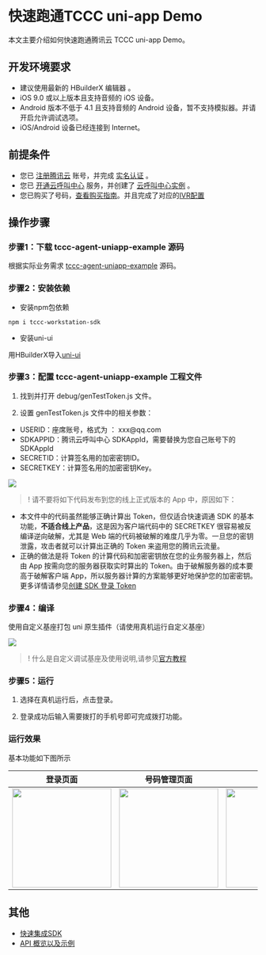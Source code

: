 # 快速跑通TCCC uni-app Demo
本文主要介绍如何快速跑通腾讯云 TCCC uni-app Demo。

## 开发环境要求
- 建议使用最新的 HBuilderX 编辑器 。
- iOS 9.0 或以上版本且支持音频的 iOS 设备。
- Android 版本不低于 4.1 且支持音频的 Android 设备，暂不支持模拟器。并请开启允许调试选项。
- iOS/Android 设备已经连接到 Internet。


## 前提条件
- 您已 [注册腾讯云](https://cloud.tencent.com/document/product/378/17985) 账号，并完成 [实名认证](https://cloud.tencent.com/document/product/378/3629) 。
- 您已 [开通云呼叫中心](https://cloud.tencent.com/document/product/679/48028#.E6.AD.A5.E9.AA.A41.EF.BC.9A.E5.87.86.E5.A4.87.E5.B7.A5.E4.BD.9C) 服务，并创建了 [云呼叫中心实例](https://cloud.tencent.com/document/product/679/48028#.E6.AD.A5.E9.AA.A42.EF.BC.9A.E5.88.9B.E5.BB.BA.E4.BA.91.E5.91.BC.E5.8F.AB.E4.B8.AD.E5.BF.83.E5.AE.9E.E4.BE.8B) 。
- 您已购买了号码，[查看购买指南](https://cloud.tencent.com/document/product/679/73526)。并且完成了对应的[IVR配置](https://cloud.tencent.com/document/product/679/73549)

## 操作步骤

[](id:step1)
### 步骤1：下载 tccc-agent-uniapp-example 源码
  根据实际业务需求 [tccc-agent-uniapp-example](https://github.com/TencentCloud/tccc-agent-uniapp-example) 源码。

[](id:step2)
### 步骤2：安装依赖

- 安装npm包依赖

```
npm i tccc-workstation-sdk
```

- 安装uni-ui

用HBuilderX导入[uni-ui](https://ext.dcloud.net.cn/plugin?id=55)

[](id:step3)

### 步骤3：配置 tccc-agent-uniapp-example 工程文件
1. 找到并打开 debug/genTestToken.js 文件。

2. 设置 genTestToken.js 文件中的相关参数：
<ul>
  <li/>USERID：座席账号，格式为 ： xxx@qq.com
  <li/>SDKAPPID：腾讯云呼叫中心 SDKAppId，需要替换为您自己账号下的 SDKAppId
	<li/>SECRETID：计算签名用的加密密钥ID。
  <li/>SECRETKEY：计算签名用的加密密钥Key。
</ul>


![](https://tccc.qcloud.com/assets/doc/Agent/uniapp_images/gen_token.png)


> ! 请不要将如下代码发布到您的线上正式版本的 App 中，原因如下：
 - 本文件中的代码虽然能够正确计算出 Token，但仅适合快速调通 SDK 的基本功能，**不适合线上产品**，这是因为客户端代码中的 SECRETKEY 很容易被反编译逆向破解，尤其是 Web 端的代码被破解的难度几乎为零。一旦您的密钥泄露，攻击者就可以计算出正确的 Token 来盗用您的腾讯云流量。 
 - 正确的做法是将 Token 的计算代码和加密密钥放在您的业务服务器上，然后由 App 按需向您的服务器获取实时算出的 Token。由于破解服务器的成本要高于破解客户端 App，所以服务器计算的方案能够更好地保护您的加密密钥。更多详情请参见[创建 SDK 登录 Token](https://cloud.tencent.com/document/product/679/49227)


### 步骤4：编译

使用自定义基座打包 uni 原生插件（请使用真机运行自定义基座）

![](https://tccc.qcloud.com/assets/doc/Agent/uniapp_images/uniapp_run_demo.png)

> ! 什么是自定义调试基座及使用说明,请参见[官方教程](https://uniapp.dcloud.net.cn/tutorial/run/run-app.html#customplayground)


### 步骤5：运行

1. 选择在真机运行后，点击登录。

2. 登录成功后输入需要拨打的手机号即可完成拨打功能。


### 运行效果

基本功能如下图所示

| 登录页面 | 号码管理页面 | 拨打页面 | 
|-----|-----|-----|
|<img src="https://tccc.qcloud.com/assets/doc/Agent/uniapp_images/Demo_login.jpeg" style="width:200px;height:200px">|<img src="https://tccc.qcloud.com/assets/doc/Agent/uniapp_images/Demo_number.jpeg" style="width:200px;height:200px" >|<img src="https://tccc.qcloud.com/assets/doc/Agent/uniapp_images/Demo_Call.jpeg" style="width:200px;height:200px" >|



## 其他

- [快速集成SDK](QuickStartSDK.md)
- [API 概览以及示例](api.md)